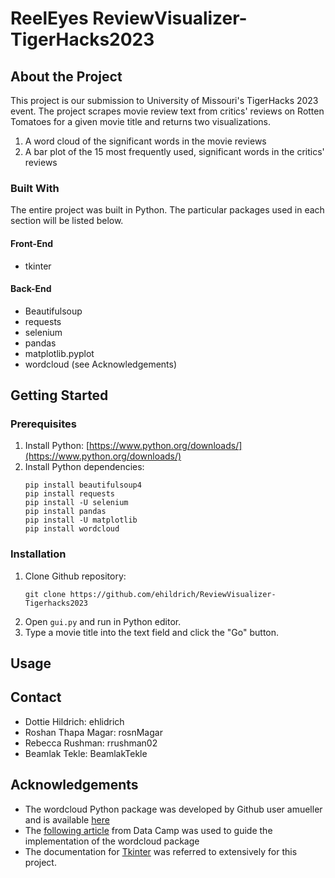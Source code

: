 # ReelEyes ReviewVisualizer-TigerHacks2023

## About the Project

This project is our submission to University of Missouri's TigerHacks 2023 event. The project scrapes movie review text from critics' reviews on Rotten Tomatoes for a given movie title and returns two visualizations.

1. A word cloud of the significant words in the movie reviews
2. A bar plot of the 15 most frequently used, significant words in the critics' reviews

### Built With

The entire project was built in Python. The particular packages used in each section will be listed below.

#### Front-End
- tkinter

#### Back-End
- Beautifulsoup
- requests
- selenium
- pandas
- matplotlib.pyplot
- wordcloud (see Acknowledgements)

## Getting Started

### Prerequisites

1. Install Python: [https://www.python.org/downloads/](https://www.python.org/downloads/)
2. Install Python dependencies:
   ```
   pip install beautifulsoup4
   pip install requests
   pip install -U selenium
   pip install pandas
   pip install -U matplotlib
   pip install wordcloud
   ```

### Installation

1. Clone Github repository:
   ```
   git clone https://github.com/ehildrich/ReviewVisualizer-Tigerhacks2023
   ```
2. Open `gui.py` and run in Python editor.
3. Type a movie title into the text field and click the "Go" button. 

## Usage

## Contact
- Dottie Hildrich: ehlidrich
- Roshan Thapa Magar: rosnMagar
- Rebecca Rushman: rrushman02
- Beamlak Tekle: BeamlakTekle 

## Acknowledgements
- The wordcloud Python package was developed by Github user amueller and is available [here](amueller.github.io/word_cloud)
- The [following article](https://www.datacamp.com/tutorial/wordcloud-python) from Data Camp was used to guide the implementation of the wordcloud package
- The documentation for [Tkinter](https://tkdocs.com/index.html) was referred to extensively for this project. 
